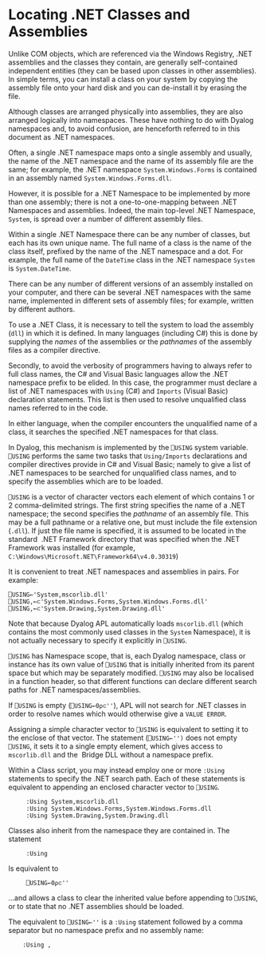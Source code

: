 <h1 class="heading"><span class="name">Locating .NET Classes and Assemblies</span></h1>

Unlike COM objects, which are referenced via the Windows Registry, .NET assemblies and the classes they contain, are generally self-contained independent entities (they can be based upon classes in other assemblies). In simple terms, you can install a class on your system by copying the assembly file onto your hard disk and you can de-install it by erasing the file.

Although classes are arranged physically into assemblies, they are also arranged logically into namespaces. These have nothing to do with Dyalog namespaces and, to avoid confusion, are henceforth referred to in this document as .NET namespaces.

Often, a single .NET namespace maps onto a single assembly and usually, the name of the .NET namespace and the name of its assembly file are the same; for example, the .NET namespace `System.Windows.Forms` is contained in an assembly named `System.Windows.Forms.dll`.

However, it is possible for a .NET Namespace to be implemented by more than one assembly; there is not a one-to-one-mapping between .NET Namespaces and assemblies. Indeed, the main top-level .NET Namespace, `System`, is spread over a number of different assembly files.

Within a single .NET Namespace there can be any number of classes, but each has its own unique name. The full name of a class is the name of the class itself, prefixed by the name of the .NET namespace and a dot. For example, the full name of the `DateTime` class in the .NET namespace `System` is `System.DateTime`.

There can be any number of different versions of an assembly installed on your computer, and there can be several .NET namespaces with the same name, implemented in different sets of assembly files; for example, written by different authors.

To use a .NET Class, it is necessary to tell the system to load the assembly (`dll`) in which it is defined. In many languages (including C#) this is done by supplying the *names* of the assemblies or the *pathnames* of the assembly files as a compiler directive.

Secondly, to avoid the verbosity of programmers having to always refer to full class names, the C# and Visual Basic languages allow the .NET namespace prefix to be elided. In this case, the programmer must declare a list of .NET namespaces with `Using` (C#) and `Imports` (Visual Basic) declaration statements. This list is then used to resolve unqualified class names referred to in the code.

In either language, when the compiler encounters the unqualified name of a class, it searches the specified .NET namespaces for that class.

In Dyalog, this mechanism is implemented by the `⎕USING` system variable. `⎕USING` performs the same two tasks that `Using/Imports` declarations and compiler directives provide in C# and Visual Basic; namely to give a list of .NET namespaces to be searched for unqualified class names, and to specify the assemblies which are to be loaded.

`⎕USING` is a vector of character vectors each element of which contains 1 or 2 comma-delimited strings. The first string specifies the name of a .NET namespace; the second specifies the *pathname* of an assembly file. This may be a full pathname or a relative one, but must include the file extension (`.dll`). If just the file name is specified, it is assumed to be located in the standard  .NET Framework directory that was specified when the .NET Framework was installed (for example, `C:\Windows\Microsoft.NET\Framework64\v4.0.30319`)

It is convenient to treat .NET namespaces and assemblies in pairs. For example:
```apl
⎕USING←'System,mscorlib.dll'
⎕USING,←⊂'System.Windows.Forms,System.Windows.Forms.dll'
⎕USING,←⊂'System.Drawing,System.Drawing.dll'
```

Note that because Dyalog APL automatically loads `mscorlib.dll` (which contains the most commonly used classes in the `System` Namespace), it is not actually necessary to specify it explicitly in `⎕USING`.

`⎕USING` has Namespace scope, that is, each Dyalog namespace, class or instance has its own value of `⎕USING` that is initially inherited from its parent space but which may be separately modified. `⎕USING` may also be localised in a function header, so that different functions can declare different search paths for .NET namespaces/assemblies.

If `⎕USING` is empty (`⎕USING←0⍴⊂''`), APL will not search for .NET classes in order to resolve names which would otherwise give a `VALUE ERROR`.

Assigning a simple character vector to `⎕USING` is equivalent to setting it to the enclose of that vector. The statement (`⎕USING←'')` does not empty `⎕USING`, it sets it to a single empty element, which gives access to `mscorlib.dll` and the  Bridge DLL without a namespace prefix.

Within a Class script, you may instead employ one or more `:Using` statements to specify the .NET search path. Each of these statements is equivalent to appending an enclosed character vector to `⎕USING`.
```apl
     :Using System,mscorlib.dll
     :Using System.Windows.Forms,System.Windows.Forms.dll
     :Using System.Drawing,System.Drawing.dll
```

Classes also inherit from the namespace they are contained in. The statement
```apl
     :Using
```

Is equivalent to
```apl
     ⎕USING←0⍴⊂''
```

…and allows a class to clear the inherited value before appending to `⎕USING`, or to state that no .NET assemblies should be loaded.

The equivalent to `⎕USING←''` is a `:Using` statement followed by a comma separator but no namespace prefix and no assembly name:
```apl
    :Using ,
```
